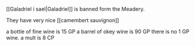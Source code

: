 [[Galadriel i sael|Galadriel]] is banned form the Meadery.

They have very nice [[camembert sauvignon]]

a bottle of fine wine is 15 GP
a barrel of okey wine is 90 GP
there is no 1 GP wine. 
a mult is 8 CP
